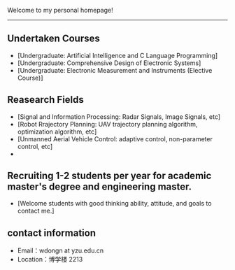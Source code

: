 Welcome to my personal homepage!

---


## Undertaken Courses
- [Undergraduate: Artificial Intelligence and C Language Programming]
- [Undergraduate: Comprehensive Design of Electronic Systems]
- [Undergraduate: Electronic Measurement and Instruments (Elective Course)]

## Reasearch Fields
- [Signal and Information Processing: Radar Signals, Image Signals, etc]
- [Robot Rrajectory Planning: UAV trajectory planning algorithm, optimization algorithm, etc]
- [Unmanned Aerial Vehicle Control: adaptive control, non-parameter control, etc]
- 
## Recruiting 1-2 students per year for academic master's degree and engineering master.
- [Welcome students with good thinking ability, attitude, and goals to contact me.]


## contact information
- Email：wdongn at yzu.edu.cn
- Location：博学楼 2213
